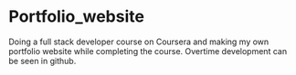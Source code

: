 # Portfolio_website
Doing a full stack developer course on Coursera and making my own portfolio website while completing the course. Overtime development can be seen in github.
